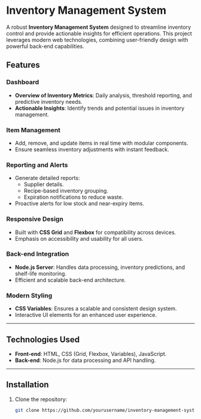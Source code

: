 # Inventory Management System

A robust **Inventory Management System** designed to streamline inventory control and provide actionable insights for efficient operations. This project leverages modern web technologies, combining user-friendly design with powerful back-end capabilities.

## Features

### Dashboard
- **Overview of Inventory Metrics**: Daily analysis, threshold reporting, and predictive inventory needs.
- **Actionable Insights**: Identify trends and potential issues in inventory management.

### Item Management
- Add, remove, and update items in real time with modular components.
- Ensure seamless inventory adjustments with instant feedback.

### Reporting and Alerts
- Generate detailed reports:
  - Supplier details.
  - Recipe-based inventory grouping.
  - Expiration notifications to reduce waste.
- Proactive alerts for low stock and near-expiry items.

### Responsive Design
- Built with **CSS Grid** and **Flexbox** for compatibility across devices.
- Emphasis on accessibility and usability for all users.

### Back-end Integration
- **Node.js Server**: Handles data processing, inventory predictions, and shelf-life monitoring.
- Efficient and scalable back-end architecture.

### Modern Styling
- **CSS Variables**: Ensures a scalable and consistent design system.
- Interactive UI elements for an enhanced user experience.

---

## Technologies Used
- **Front-end**: HTML, CSS (Grid, Flexbox, Variables), JavaScript.
- **Back-end**: Node.js for data processing and API handling.

---

## Installation

1. Clone the repository:
   ```bash
   git clone https://github.com/yourusername/inventory-management-system.git
